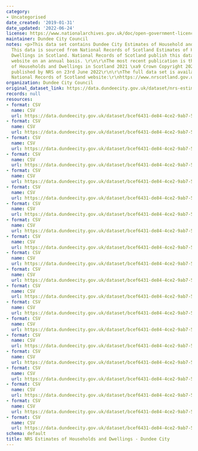 ```yaml
---
category:
- Uncategorised
date_created: '2019-01-31'
date_updated: '2022-06-24'
license: https://www.nationalarchives.gov.uk/doc/open-government-licence/version/3/
maintainer: Dundee City Council
notes: <p>This data set contains Dundee City Estimates of Household and Dwellings.
  This data is sourced from National Records of Scotland Estimates of Households and
  Dwellings in Scotland. National Records of Scotland publish this data set on their
  website on an annual basis. \r\n\r\nThe most recent publication is the NRS Estimates
  of Households and Dwellings in Scotland 2021 \xa9 Crown Copyright 2022 which was
  published by NRS on 23rd June 2022\r\n\r\nThe full data set is available on the
  National Records of Scotland website:\r\nhttps://www.nrscotland.gov.uk/statistics-and-data/statistics/statistics-by-theme/households/household-estimates/2021</p>
organization: Dundee City Council
original_dataset_link: https://data.dundeecity.gov.uk/dataset/nrs-estimates-of-households-and-dwellings
records: null
resources:
- format: CSV
  name: CSV
  url: https://data.dundeecity.gov.uk/dataset/bcef6431-de84-4ce2-9ab7-57f2445f129f/resource/3b02d85b-344b-472a-ae54-77353a9b42d5/download/dundee_dwelling_estimates.csv
- format: CSV
  name: CSV
  url: https://data.dundeecity.gov.uk/dataset/bcef6431-de84-4ce2-9ab7-57f2445f129f/resource/cb7fe0a3-1422-4662-a8c1-f4bd77192c42/download/dundee_household_estimates.csv
- format: CSV
  name: CSV
  url: https://data.dundeecity.gov.uk/dataset/bcef6431-de84-4ce2-9ab7-57f2445f129f/resource/f5e1f70a-3245-49cf-af2a-bc1472c8f95f/download/dwelling_17.csv
- format: CSV
  name: CSV
  url: https://data.dundeecity.gov.uk/dataset/bcef6431-de84-4ce2-9ab7-57f2445f129f/resource/08a47350-2207-41df-a6bf-a53d96530a4b/download/dwelling_occupsept17.csv
- format: CSV
  name: CSV
  url: https://data.dundeecity.gov.uk/dataset/bcef6431-de84-4ce2-9ab7-57f2445f129f/resource/987c4747-2e9e-4543-9a7e-c859f627b325/download/household_estimates_1991_2018_dundee_city.csv
- format: CSV
  name: CSV
  url: https://data.dundeecity.gov.uk/dataset/bcef6431-de84-4ce2-9ab7-57f2445f129f/resource/f1246263-4390-4992-a483-0d91156d282f/download/2018_dundee_dwellings_occupancy.csv
- format: CSV
  name: CSV
  url: https://data.dundeecity.gov.uk/dataset/bcef6431-de84-4ce2-9ab7-57f2445f129f/resource/e271fd72-2a34-4b23-9f07-6c093cdc2f63/download/characteristics_dwellings_2018.csv
- format: CSV
  name: CSV
  url: https://data.dundeecity.gov.uk/dataset/bcef6431-de84-4ce2-9ab7-57f2445f129f/resource/a4d377f5-cbd0-41a3-9933-4bde306b6440/download/dwellings_2001_2018.csv
- format: CSV
  name: CSV
  url: https://data.dundeecity.gov.uk/dataset/bcef6431-de84-4ce2-9ab7-57f2445f129f/resource/7fca0285-8fb9-490e-a58d-8e1b8f61f4f8/download/hhold_estimates_2019.csv
- format: CSV
  name: CSV
  url: https://data.dundeecity.gov.uk/dataset/bcef6431-de84-4ce2-9ab7-57f2445f129f/resource/1d16500e-1849-4c50-b941-32b8cf3a120d/download/2019_dundee_dwelling_occupancy.csv
- format: CSV
  name: CSV
  url: https://data.dundeecity.gov.uk/dataset/bcef6431-de84-4ce2-9ab7-57f2445f129f/resource/3fc6d2c2-55ae-4e0f-a720-234285883434/download/dundee_characteristics_2019.csv
- format: CSV
  name: CSV
  url: https://data.dundeecity.gov.uk/dataset/bcef6431-de84-4ce2-9ab7-57f2445f129f/resource/280d6601-4106-4c7e-a69b-f34410c66176/download/dundee_dwellings_estimates_2019.csv
- format: CSV
  name: CSV
  url: https://data.dundeecity.gov.uk/dataset/bcef6431-de84-4ce2-9ab7-57f2445f129f/resource/e0ab9e34-be35-4290-84e8-0a485b05bfda/download/2020_dwellings_occupancy_dundeec.csv
- format: CSV
  name: CSV
  url: https://data.dundeecity.gov.uk/dataset/bcef6431-de84-4ce2-9ab7-57f2445f129f/resource/228718d2-6e0c-4df5-9ffa-3511383bce94/download/2020_dwelling_estimates_dundee.csv
- format: CSV
  name: CSV
  url: https://data.dundeecity.gov.uk/dataset/bcef6431-de84-4ce2-9ab7-57f2445f129f/resource/b7a6e3e9-42a6-46bc-8816-d003846f9ee0/download/nrs_2020_hhold_estimates.csv
- format: CSV
  name: CSV
  url: https://data.dundeecity.gov.uk/dataset/bcef6431-de84-4ce2-9ab7-57f2445f129f/resource/0385ce11-41be-4cfe-a3f8-3ffec8749f11/download/2020_dwelling_characteristics.csv
- format: CSV
  name: CSV
  url: https://data.dundeecity.gov.uk/dataset/bcef6431-de84-4ce2-9ab7-57f2445f129f/resource/ec2b522c-752c-44c4-9d01-cce236cd03a3/download/nrs_dundee_hh_estimates_2001_2021.csv
- format: CSV
  name: CSV
  url: https://data.dundeecity.gov.uk/dataset/bcef6431-de84-4ce2-9ab7-57f2445f129f/resource/37fffe9e-48ea-4a2b-ad6d-77cc00aa2b16/download/nrs_dwell_estimates_dundee_2001_2021.csv
- format: CSV
  name: CSV
  url: https://data.dundeecity.gov.uk/dataset/bcef6431-de84-4ce2-9ab7-57f2445f129f/resource/35e2d246-1354-4e6c-9843-afbf0f0c93f5/download/nrs_characteristics_dwellings_dec2021.csv
- format: CSV
  name: CSV
  url: https://data.dundeecity.gov.uk/dataset/bcef6431-de84-4ce2-9ab7-57f2445f129f/resource/0f42068c-6ad1-4827-a459-2d69cbc900e9/download/dundee_dwellings_occupancy_sept21.csv
schema: default
title: NRS Estimates of Households and Dwellings - Dundee City
---
```

